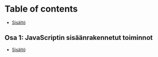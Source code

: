 # Table of contents

* [Sisältö](README.md)

## Osa 1: JavaScriptin sisäänrakennetut toiminnot

* [Sisältö](osa-1-javascriptin-sisaeaenrakennetut-toiminnot/sisaeltoe.md)

